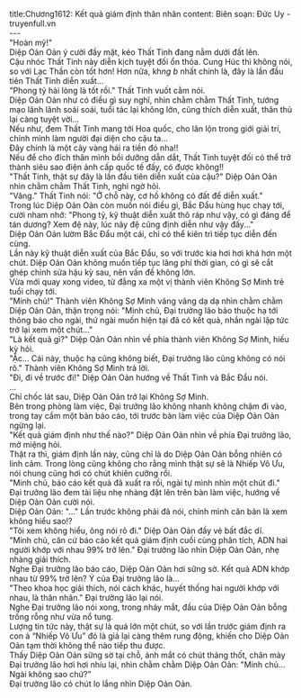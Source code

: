title:Chương1612: Kết quả giám định thân nhân
content:
Biên soạn: Đức Uy - truyenfull.vn<br>---<br>"Hoàn mỹ!"<br>Diệp Oản Oản ý cười đầy mặt, kéo Thất Tinh đang nằm dưới đất lên.<br>Cậu nhóc Thất Tinh này diễn kịch tuyệt đối ổn thỏa. Cung Húc thì không nói, so với Lạc Thần còn tốt hơn! Hơn nữa, kh*ng b* nhất chính là, đây là lần đầu tiên Thất Tinh diễn xuất…<br>"Phong tỷ hài lòng là tốt rồi." Thất Tinh vuốt cằm nói.<br>Diệp Oản Oản như có điều gì suy nghĩ, nhìn chằm chằm Thất Tinh, tướng mạo lãnh lãnh soái soái, tuổi tác lại không lớn, cũng thích diễn xuất, thân thủ lại càng tuyệt vời…<br>Nếu như, đem Thất Tinh mang tới Hoa quốc, cho lăn lộn trong giới giải trí, chính mình làm người đại diện cho cậu ta...<br>Đây chính là một cây vàng hái ra tiền đó nha!!<br>Nếu để cho đích thân mình bồi dưỡng dẫn dắt, Thất Tinh tuyệt đối có thể trở thành siêu sao điện ảnh cấp quốc tế đấy, có được không!!<br>"Thất Tinh, thật sự đây là lần đầu tiên diễn xuất của cậu?" Diệp Oản Oản nhìn chằm chằm Thất Tinh, nghi ngờ hỏi.<br>"Vâng." Thất Tinh nói: "Ở chỗ này, cơ hồ không có đất để diễn xuất."<br>Trong lúc Diệp Oản Oản còn muốn nói điều gì, Bắc Đẩu hùng hục chạy tới, cười nham nhở: "Phong tỷ, kỹ thuật diễn xuất thô ráp như vậy, có gì đáng để tán dương? Xem đệ này, lúc nãy đệ cũng định diễn như vậy đấy..."<br>Diệp Oản Oản lườm Bắc Đẩu một cái, chỉ có thể kiên trì tiếp tục diễn đến cùng.<br>Lần này kỹ thuật diễn xuất của Bắc Đẩu, so với trước kia hơi hơi khá hơn một chút. Diệp Oản Oản không muốn tiếp tục lãng phí thời gian, có gì sẽ cắt ghép chỉnh sửa hậu kỳ sau, nên vấn đề không lớn.<br>Vừa mới quay xong video, từ đằng xa một vị thành viên Không Sợ Minh trẻ tuổi chạy tới.<br>"Minh chủ!" Thành viên Không Sợ Minh vâng vâng dạ dạ nhìn chằm chằm Diệp Oản Oản, thận trọng nói: "Minh chủ, Đại trưởng lão bảo thuộc hạ tới thông báo cho ngài, thứ ngài muốn hiện tại đã có kết quả, nhắn ngài lập tức trở lại xem một chút..."<br>"Là kết quả gì?" Diệp Oản Oản nhìn về phía thành viên Không Sợ Minh, hiếu kỳ hỏi.<br>"Ặc... Cái này, thuộc hạ cũng không biết, Đại trưởng lão cũng không có nói rõ." Thành viên Không Sợ Minh trả lời.<br>"Đi, đi về trước đi!" Diệp Oản Oản hướng về Thất Tinh và Bắc Đẩu nói.<br>...<br>Chỉ chốc lát sau, Diệp Oản Oản trở lại Không Sợ Minh.<br>Bên trong phòng làm việc, Đại trưởng lão không nhanh không chậm đi vào, trong tay cầm một bản báo cáo, tới trước bàn làm việc của Diệp Oản Oản ngừng lại.<br>"Kết quả giám định như thế nào?" Diệp Oản Oản nhìn về phía Đại trưởng lão, mở miệng hỏi.<br>Thật ra thì, giám định lần này, cũng chỉ là do Diệp Oản Oản bỗng nhiên có linh cảm. Trong lòng cũng không cho rằng mình thật sự sẽ là Nhiếp Vô Ưu, nói chung cũng hơi có chút khiên cưỡng rồi.<br>"Minh chủ, báo cáo kết quả đã xuất ra rồi, ngài tự mình nhìn một chút đi." Đại trưởng lão đem tài liệu nhẹ nhàng đặt lên trên bàn làm việc, hướng về Diệp Oản Oản cười nói.<br>Diệp Oản Oản: "..." Lần trước không phải đã nói, chính mình căn bản là xem không hiểu sao!?<br>"Tôi xem không hiểu, ông nói rõ đi." Diệp Oản Oản đầy vẻ bất đắc dĩ.<br>"Minh chủ, căn cứ báo cáo kết quả giám định cuối cùng phân tích, ADN hai người khớp với nhau 99% trở lên." Đại trưởng lão nhìn Diệp Oản Oản, nhẹ nhàng giải thích.<br>Nghe Đại trưởng lão báo cáo, Diệp Oản Oản hơi sững sờ. Kết quả ADN khớp nhau từ 99% trở lên? Ý của Đại trưởng lão là...<br>"Theo khoa học giải thích, nói cách khác, huyết thống hai người khớp với nhau, là thân nhân." Đại trưởng lão lại nói.<br>Nghe Đại trưởng lão nói xong, trong nháy mắt, đầu của Diệp Oản Oản bỗng trống rỗng như vừa nổ tung.<br>Lượng tin tức này, thật sự là quá lớn một chút, so với lần trước giám định ra con ả “Nhiếp Vô Ưu” đó là giả lại càng thêm rung động, khiến cho Diệp Oản Oản tạm thời không thể nào tiếp thu được.<br>Thấy Diệp Oản Oản sững sờ tại chỗ, ánh mắt có chút thảng thốt, chân mày Đại trưởng lão hơi hơi nhíu lại, nhìn chằm chằm Diệp Oản Oản: "Minh chủ... Ngài không sao chứ?"<br>Đại trưởng lão có chút lo lắng nhìn Diệp Oản Oản.